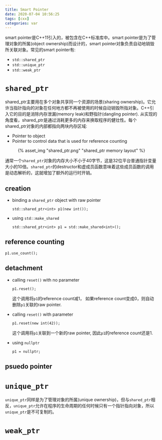 ```yaml
---
title: Smart Pointer
date: 2020-07-04 10:56:25
tags: [cxx]
categories: var
---
```


smart pointer是C++11引入的，被包含在C++标准库中。smart pointer是为了管理对象的所属(object ownership)而设计的，smart pointer对象负责自动地销毁所关联对象。常见的smart pointer有:

<!--more-->

- `std::shared_ptr`
- `std::unique_ptr`
- `std::weak_ptr`

# `shared_ptr`

shared_ptr主要用在多个对象共享同一个资源的场景(sharing ownership)。它允许当指针指向的对象在任何地方都不再被使用的时候自动销毁所指对象。C++引入它的目的是消除内存泄漏(memory leak)和野指针(dangling pointer). 从实现的角度看，shared_ptr是通过消耗更多的内存来换取程序的健壮性。每个shared_ptr对象的内部都指向两块内存区域:

- Pointer to object
- Pointer to control data that is used for reference counting

<div align=center>{% asset_img "shared_ptr.png" "shared_ptr memory layout" %}</div>

通常一个`shared_ptr`对象的内存大小不小于40字节，这是32位平台普通指针变量大小的10倍。`shared_ptr`的destructor和虚成员函数意味着这些成员函数的调用是动态解析的，这就增加了额外的运行时开销。

## creation

- binding a `shared_ptr` object with raw pointer

  `std::shared_ptr<int> p1(new int());`

- using `std::make_shared`

  `std::shared_ptr<int> p1 = std::make_shared<int>();`

## reference counting

`p1.use_count();`

## detachment

- calling `reset()` with no parameter

  `p1.reset();`

  这个调用将`p1`的reference count减1， 如果reference count变成0，则自动删除`p1`关联的raw pointer.

- calling `reset()` with parameter

  `p1.reset(new int(42));`

  这个调用将`p1`关联到一个新的raw pointer, 因此`p1`的reference count还是1.

- using `nullptr`

  `p1 = nullptr;`

## psuedo pointer

  

# `unique_ptr`

`unique_ptr`同样是为了管理对象的所属(unique ownership)，但与`shared_ptr`相反，`unique_ptr`允许在程序的生命周期的任何时候只有一个指针指向对象，所以`unique_ptr`是不可复制的。

# `weak_ptr`

